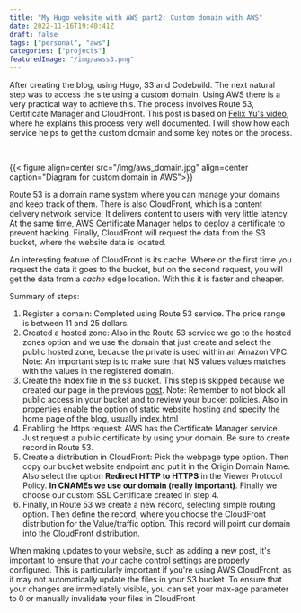 ```yaml
---
title: "My Hugo website with AWS part2: Custom domain with AWS"
date: 2022-11-16T19:40:41Z
draft: false
tags: ["personal", "aws"]
categories: ["projects"]
featuredImage: "/img/awss3.png"
---
```


After creating the blog, using Hugo, S3 and Codebuild. 
The next natural step was to access the site using a custom domain.
Using AWS there is a very practical way to achieve this.
The process involves Route 53, Certificate Manager and CloudFront. 
This post is based on [Felix Yu's video](https://www.youtube.com/watch?v=kvlSep7m7Uk),
where he explains this process very well documented. 
I will show how each service helps to get the custom domain and some key notes on the process.

<br>

{{< figure align=center src="/img/aws_domain.jpg" align=center caption="Diagram for custom domain in AWS">}}


Route 53 is a domain name system where you can manage your domains and keep track of them.
There is also CloudFront, which is a content delivery network service.
It delivers content to users with very little latency. At the same time,
AWS Certificate Manager helps to deploy a certificate to prevent hacking.
Finally, CloudFront will request the data from the S3 bucket, where the website data is located.

An interesting feature of CloudFront is its cache.
Where on the first time you request the data it goes to the bucket,
but on the second request, you will get the data from a *cache* edge location.
With this it is faster and cheaper.

Summary of steps:
 1. Register a domain: Completed using Route 53 service. The price range is between 11 and 25 dollars.
 2. Created a hosted zone:
     Also in the Route 53 service we go to the hosted zones option and we use the domain that just create and select the public hosted zone, because the private is used within an Amazon VPC. 
     Note: An important step is to make sure that NS values values matches with the values in the registered domain.
 3. Create the Index file in the s3 bucket. This step is skipped because we created our page in the previous [post](https://mmolinablog.com/posts/hugoweb/).
	 Note: Remember to not block all public access in your bucket and to review your bucket policies.
     Also in properties enable the option of static website hosting and specify the home page of the blog, usually index.html
4. Enabling the https request:
	AWS has the Certificate Manager service. Just request a public certificate by using your domain. Be sure to create record in Route 53.
5. Create a distribution in CloudFront:
	Pick the webpage type option. Then copy our bucket website endpoint and put it in the Origin Domain Name. 
    Also select the option **Redirect HTTP to HTTPS** in the Viewer Protocol Policy. **In CNAMEs we use our domain (really important)**.
    Finally we choose our custom SSL Certificate created in step 4.
6. Finally, in Route 53 we create a new record, selecting simple routing option.
    Then define the record, where you choose the CloudFront distribution for the Value/traffic option. 
    This record will point our domain into the CloudFront distribution.

When making updates to your website, such as adding a new post,
it's important to ensure that your
[cache control](https://stackoverflow.com/questions/30154461/aws-cloudfront-not-updating-on-update-of-files-in-s3) 
settings are properly configured. 
This is particularly important if you're using AWS CloudFront,
as it may not automatically update the files in your S3 bucket.
To ensure that your changes are immediately visible,
you can set your max-age parameter to 0 or manually invalidate your files in CloudFront